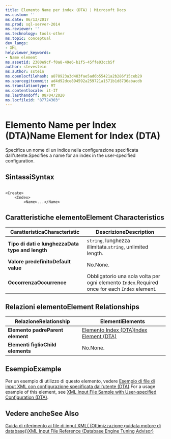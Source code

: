 ```yaml
---
title: Elemento Name per index (DTA) | Microsoft Docs
ms.custom: ''
ms.date: 06/13/2017
ms.prod: sql-server-2014
ms.reviewer: ''
ms.technology: tools-other
ms.topic: conceptual
dev_langs:
- XML
helpviewer_keywords:
- Name element
ms.assetid: 2300e9cf-f0a8-49e6-b1f5-45ffe03ccb5f
author: stevestein
ms.author: sstein
ms.openlocfilehash: a878923a3d483fae5ad6b55421a2b286f15ceb29
ms.sourcegitcommit: ad4d92dce894592a259721a1571b1d8736abacdb
ms.translationtype: MT
ms.contentlocale: it-IT
ms.lasthandoff: 08/04/2020
ms.locfileid: "87724303"
---
```

# <a name="name-element-for-index-dta"></a><span data-ttu-id="47ae3-102">Elemento Name per Index (DTA)</span><span class="sxs-lookup"><span data-stu-id="47ae3-102">Name Element for Index (DTA)</span></span>
  <span data-ttu-id="47ae3-103">Specifica un nome di un indice nella configurazione specificata dall'utente.</span><span class="sxs-lookup"><span data-stu-id="47ae3-103">Specifies a name for an index in the user-specified configuration.</span></span>  
  
## <a name="syntax"></a><span data-ttu-id="47ae3-104">Sintassi</span><span class="sxs-lookup"><span data-stu-id="47ae3-104">Syntax</span></span>  
  
```  
  
<Create>  
    <Index>  
        <Name>...</Name>  
```  
  
## <a name="element-characteristics"></a><span data-ttu-id="47ae3-105">Caratteristiche elemento</span><span class="sxs-lookup"><span data-stu-id="47ae3-105">Element Characteristics</span></span>  
  
|<span data-ttu-id="47ae3-106">Caratteristica</span><span class="sxs-lookup"><span data-stu-id="47ae3-106">Characteristic</span></span>|<span data-ttu-id="47ae3-107">Descrizione</span><span class="sxs-lookup"><span data-stu-id="47ae3-107">Description</span></span>|  
|--------------------|-----------------|  
|<span data-ttu-id="47ae3-108">**Tipo di dati e lunghezza**</span><span class="sxs-lookup"><span data-stu-id="47ae3-108">**Data type and length**</span></span>|<span data-ttu-id="47ae3-109">`string`, lunghezza illimitata.</span><span class="sxs-lookup"><span data-stu-id="47ae3-109">`string`, unlimited length.</span></span>|  
|<span data-ttu-id="47ae3-110">**Valore predefinito**</span><span class="sxs-lookup"><span data-stu-id="47ae3-110">**Default value**</span></span>|<span data-ttu-id="47ae3-111">No.</span><span class="sxs-lookup"><span data-stu-id="47ae3-111">None.</span></span>|  
|<span data-ttu-id="47ae3-112">**Occorrenza**</span><span class="sxs-lookup"><span data-stu-id="47ae3-112">**Occurrence**</span></span>|<span data-ttu-id="47ae3-113">Obbligatorio una sola volta per ogni elemento `Index`.</span><span class="sxs-lookup"><span data-stu-id="47ae3-113">Required once for each `Index` element.</span></span>|  
  
## <a name="element-relationships"></a><span data-ttu-id="47ae3-114">Relazioni elemento</span><span class="sxs-lookup"><span data-stu-id="47ae3-114">Element Relationships</span></span>  
  
|<span data-ttu-id="47ae3-115">Relazione</span><span class="sxs-lookup"><span data-stu-id="47ae3-115">Relationship</span></span>|<span data-ttu-id="47ae3-116">Elementi</span><span class="sxs-lookup"><span data-stu-id="47ae3-116">Elements</span></span>|  
|------------------|--------------|  
|<span data-ttu-id="47ae3-117">**Elemento padre**</span><span class="sxs-lookup"><span data-stu-id="47ae3-117">**Parent element**</span></span>|[<span data-ttu-id="47ae3-118">Elemento Index &#40;DTA&#41;</span><span class="sxs-lookup"><span data-stu-id="47ae3-118">Index Element &#40;DTA&#41;</span></span>](index-element-dta.md)|  
|<span data-ttu-id="47ae3-119">**Elementi figlio**</span><span class="sxs-lookup"><span data-stu-id="47ae3-119">**Child elements**</span></span>|<span data-ttu-id="47ae3-120">No.</span><span class="sxs-lookup"><span data-stu-id="47ae3-120">None.</span></span>|  
  
## <a name="example"></a><span data-ttu-id="47ae3-121">Esempio</span><span class="sxs-lookup"><span data-stu-id="47ae3-121">Example</span></span>  
 <span data-ttu-id="47ae3-122">Per un esempio di utilizzo di questo elemento, vedere [Esempio di file di input XML con configurazione specificata dall'utente &#40;DTA&#41;](xml-input-file-sample-with-user-specified-configuration-dta.md).</span><span class="sxs-lookup"><span data-stu-id="47ae3-122">For a usage example of this element, see [XML Input File Sample with User-specified Configuration &#40;DTA&#41;](xml-input-file-sample-with-user-specified-configuration-dta.md).</span></span>  
  
## <a name="see-also"></a><span data-ttu-id="47ae3-123">Vedere anche</span><span class="sxs-lookup"><span data-stu-id="47ae3-123">See Also</span></span>  
 [<span data-ttu-id="47ae3-124">Guida di riferimento ai file di input XML&#40; (Ottimizzazione guidata motore di database)&#41;</span><span class="sxs-lookup"><span data-stu-id="47ae3-124">XML Input File Reference &#40;Database Engine Tuning Advisor&#41;</span></span>](xml-input-file-reference-database-engine-tuning-advisor.md)  
  
  
